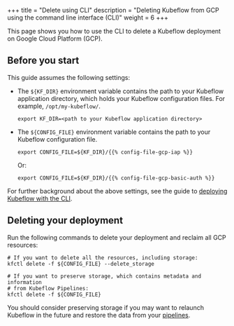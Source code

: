+++
title = "Delete using CLI"
description = "Deleting Kubeflow from GCP using the command line interface (CLI)"
weight = 6
+++

This page shows you how to use the CLI to delete a Kubeflow deployment on
Google Cloud Platform (GCP).

## Before you start

This guide assumes the following settings: 

* The `${KF_DIR}` environment variable contains the path to
  your Kubeflow application directory, which holds your Kubeflow configuration 
  files. For example, `/opt/my-kubeflow/`.

  ```
  export KF_DIR=<path to your Kubeflow application directory>
  ``` 

* The `${CONFIG_FILE}` environment variable contains the path to your 
  Kubeflow configuration file.

  ```
  export CONFIG_FILE=${KF_DIR}/{{% config-file-gcp-iap %}}
  ```

    Or:

  ```
  export CONFIG_FILE=${KF_DIR}/{{% config-file-gcp-basic-auth %}}
  ```

For further background about the above settings, see the guide to
[deploying Kubeflow with the CLI](/docs/gke/deploy/deploy-cli).

## Deleting your deployment

Run the following commands to delete your deployment and reclaim all GCP
resources:

```
# If you want to delete all the resources, including storage:
kfctl delete -f ${CONFIG_FILE} --delete_storage

# If you want to preserve storage, which contains metadata and information
# from Kubeflow Pipelines:
kfctl delete -f ${CONFIG_FILE}
```

You should consider preserving storage if you may want to relaunch
Kubeflow in the future and restore the data from your 
[pipelines](/docs/pipelines/pipelines-overview/).
